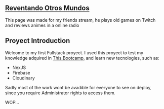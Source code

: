 ## [Reventando Otros Mundos](https://reventandootrosmundos.vercel.app)
This page was made for my friends stream, he plays old games on Twitch and reviews animes in a online radio
 
## Proyect Introduction
Welcome to my first Fullstack proyect. I used this proyect to test my knowledge adquired in [This Bootcamp](https://fullstackopen.com/en/), and learn new tecnologies, such as:

- NexJS
- Firebase
- Cloudinary

Sadly most of the work wont be avadible for everyone to see on deploy, since you require Administrator rights to access them.

WOP...
